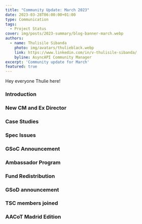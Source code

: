 ```yaml
---
title: "Community Update: March 2023"
date: 2023-03-28T06:00:00+01:00
type: Communication
tags:
  - Project Status
cover: img/posts/2023-summary/blog-banner-march.webp
authors:
  - name: Thulisile Sibanda
    photo: img/avatars/thulieblack.webp
    link: https://www.linkedin.com/in/v-thulisile-sibanda/
    byline: AsyncAPI Community Manager
excerpt: 'Community update for March'
featured: true
---
```


Hey everyone Thulie here!

### Introduction
### New CM and Ex Director
### Case Studies
### Spec Issues
### GSoC Announcement
### Ambassador Program
### Fund Redistribution
### GSoD announcement
### TSC members joined
### AACoT Madrid Edition

